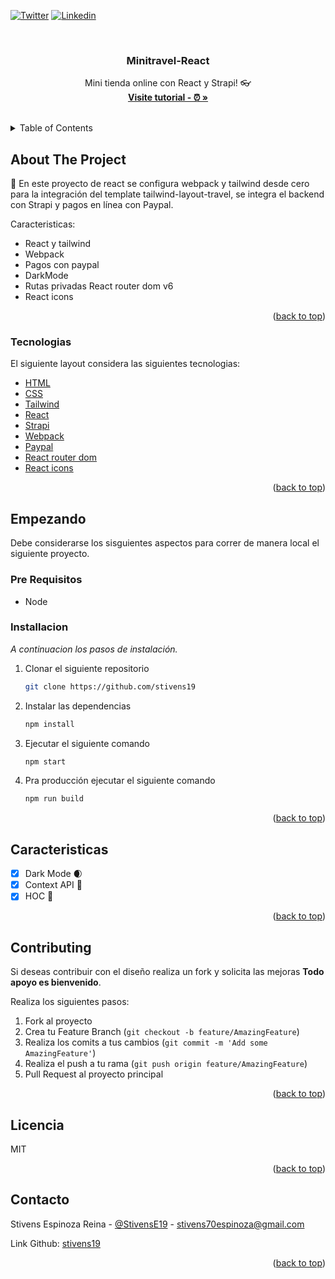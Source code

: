 <div id="top"></div>

[![Twitter](https://img.shields.io/badge/Twitter-1DA1F2?style=for-the-badge&logo=twitter&logoColor=white)](https://twitter.com/StivensE19)
[![Linkedin](https://img.shields.io/badge/LinkedIn-0077B5?style=for-the-badge&logo=linkedin&logoColor=white)](https://www.linkedin.com/in/stivens-espinoza-11954b184/)



<!-- PROJECT LOGO -->
<br />
<div align="center">

  <h3 align="center">Minitravel-React</h3>

  <p align="center">
    Mini tienda online con React y Strapi! 👓
    <br />
    <a href="https://www.youtube.com/channel/UCE4fUc_1EDWr4YTj2w_eaWA"><strong>Visite tutorial - ⏰ »</strong></a>
    <br />
    <br />

  </p>
</div>



<!-- TABLE OF CONTENTS -->
<details>
  <summary>Table of Contents</summary>
  <ol>
    <li>
      <a href="#sobre-el-proyecto">Sobre el proyecto 🚀</a>
      <ul>
        <li><a href="#tecnologias">Tecnologias</a></li>
      </ul>
    </li>
    <li>
      <a href="#empezando">Empezando</a>
      <ul>
        <li><a href="#pre-requisitos">Pre requisitos</a></li>
        <li><a href="#installacion">Instalacion</a></li>
      </ul>
    </li>
    <li><a href="#caracteristicas">Caracteristicas</a></li>
    <li><a href="#contribuir">Contribuir</a></li>
    <li><a href="#licencia">Licencia</a></li>
    <li><a href="#contacto">Contacto</a></li>
  </ol>
</details>



<!-- ABOUT THE PROJECT -->
## About The Project

🚀 En este proyecto de react se configura webpack y tailwind desde cero para la integración del template tailwind-layout-travel, se integra el backend con Strapi y pagos en línea con Paypal.

Caracteristicas:
* React y tailwind
* Webpack
* Pagos con paypal
* DarkMode
* Rutas privadas React router dom v6
* React icons


<p align="right">(<a href="#top">back to top</a>)</p>



### Tecnologias

El siguiente layout considera las siguientes tecnologias:

* [HTML](https://developer.mozilla.org/es/docs/Web/HTML)
* [CSS](https://developer.mozilla.org/es/docs/Web/CSS)
* [Tailwind](https://tailwindcss.com/)
* [React](https://reactjs.org/)
* [Strapi](https://strapi.io/)
* [Webpack](https://webpack.js.org/)
* [Paypal](https://www.paypal.com/)
* [React router dom](https://reacttraining.com/react-router/web/guides/quick-start)
* [React icons](https://react-icons.netlify.com/)


<p align="right">(<a href="#top">back to top</a>)</p>



<!-- GETTING STARTED -->
## Empezando

Debe considerarse los sisguientes aspectos para correr de manera local el siguiente proyecto.

### Pre Requisitos

* Node

### Installacion

_A continuacion los pasos de instalación._

1. Clonar el siguiente repositorio
   ```sh
   git clone https://github.com/stivens19
   ```
2. Instalar las dependencias
   ```sh
   npm install
   ```
3. Ejecutar el siguiente comando
   ```sh
   npm start
   ```
4. Pra producción ejecutar el siguiente comando
   ```sh
   npm run build
   ```
<p align="right">(<a href="#top">back to top</a>)</p>



<!-- ROADMAP -->
## Caracteristicas

- [x] Dark Mode 🌒
- [x] Context API 📱
- [x] HOC 🧔

<p align="right">(<a href="#top">back to top</a>)</p>



<!-- CONTRIBUTING -->
## Contributing

Si deseas contribuir con el diseño realiza un fork y solicita las mejoras **Todo apoyo es bienvenido**.

Realiza los siguientes pasos:

1. Fork al proyecto
2. Crea tu Feature Branch (`git checkout -b feature/AmazingFeature`)
3. Realiza los comits a tus cambios (`git commit -m 'Add some AmazingFeature'`)
4. Realiza el push a tu rama (`git push origin feature/AmazingFeature`)
5. Pull Request al proyecto principal

<p align="right">(<a href="#top">back to top</a>)</p>



<!-- LICENSE -->
## Licencia

MIT

<p align="right">(<a href="#top">back to top</a>)</p>



<!-- CONTACT -->
## Contacto

Stivens Espinoza Reina - [@StivensE19](https://twitter.com/StivensE19) - stivens70espinoza@gmail.com

Link Github: [stivens19](https://github.com/stivens19)

<p align="right">(<a href="#top">back to top</a>)</p>
